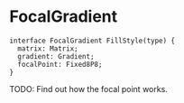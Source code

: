 # FocalGradient

```
interface FocalGradient FillStyle(type) {
  matrix: Matrix;
  gradient: Gradient;
  focalPoint: Fixed8P8;
}
```

TODO: Find out how the focal point works.
